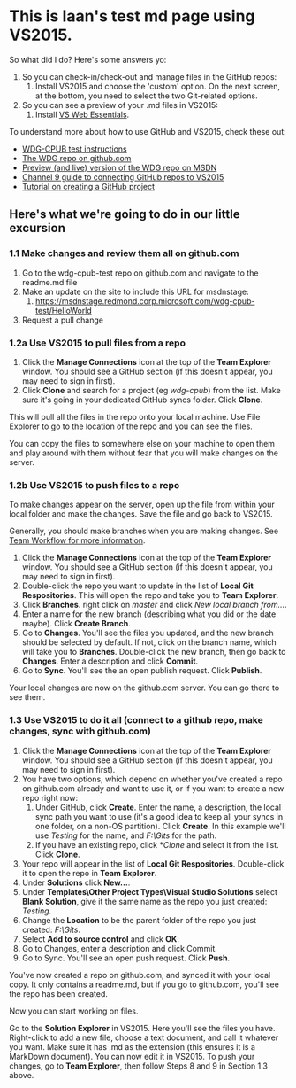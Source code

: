 # This is Iaan's test md page using VS2015.

So what did I do? Here's some answers yo:

1. So you can check-in/check-out and manage files in the GitHub repos:
    1. Install VS2015 and choose the 'custom' option. On the next screen, at the bottom, you need to select the two Git-related options.
2. So you can see a preview of your .md files in VS2015:
    1. Install [VS Web Essentials](http://vswebessentials.com/download).


To understand more about how to use GitHub and VS2015, check these out:

- [WDG-CPUB test instructions](https://msdnstage.redmond.corp.microsoft.com/wdg-cpub-test/HelloWorld)
- [The WDG repo on github.com](https://github.com/Microsoft/wdg-cpub-test/tree/master/wdg-cpub-test)
- [Preview (and live) version of the WDG repo on MSDN](https://msdnstage.redmond.corp.microsoft.com/wdg-cpub-test/HelloWorld)
- [Channel 9 guide to connecting GitHub repos to VS2015](https://channel9.msdn.com/Series/ConnectOn-Demand/217)
- [Tutorial on creating a GitHub project](https://guides.github.com/activities/hello-world/)

## Here's what we're going to do in our little excursion

### 1.1 Make changes and review them all on github.com

1. Go to the wdg-cpub-test repo on github.com and navigate to the readme.md file
2. Make an update on the site to include this URL for msdnstage:
    1. https://msdnstage.redmond.corp.microsoft.com/wdg-cpub-test/HelloWorld
3. Request a pull change

### 1.2a Use VS2015 to pull files from a repo

1. Click the **Manage Connections** icon at the top of the **Team Explorer** window. You should see a GitHub section  (if this doesn't appear, you may need to sign in first).
2. Click **Clone** and search for a project (eg *wdg-cpub*) from the list. Make sure it's going in your dedicated GitHub syncs folder. Click **Clone**.

This will pull all the files in the repo onto your local machine. Use File Explorer to go to the location of the repo and you can see the files.

You can copy the files to somewhere else on your machine to open them and play around with them without fear that you will make changes on the server.

### 1.2b Use VS2015 to push files to a repo

To make changes appear on the server, open up the file from within your local folder and make the changes. Save the file and go back to VS2015.

Generally, you should make branches when you are making changes. See [Team Workflow for more information](https://msdnstage.redmond.corp.microsoft.com/en-us/wdg-cpub-test/tedhudek/workflow).

1. Click the **Manage Connections** icon at the top of the **Team Explorer** window. You should see a GitHub section  (if this doesn't appear, you may need to sign in first).
2. Double-click the repo you want to update in the list of **Local Git Respositories**. This will open the repo and take you to **Team Explorer**.
3. Click **Branches**. right click on *master* and click *New local branch from...*.
4. Enter a name for the new branch (describing what you did or the date maybe). Click **Create Branch**.
5. Go to **Changes**. You'll see the files you updated, and the new branch should be selected by default. If not, click on the branch name, which will take you to **Branches**. Double-click the new branch, then go back to **Changes**. Enter a description and click **Commit**.
4. Go to **Sync**. You'll see the an open publish request. Click **Publish**.

Your local changes are now on the github.com server. You can go there to see them.

### 1.3 Use VS2015 to do it all (connect to a github repo, make changes, sync with github.com)

1. Click the **Manage Connections** icon at the top of the **Team Explorer** window. You should see a GitHub section  (if this doesn't appear, you may need to sign in first).
2. You have two options, which depend on whether you've created a repo on github.com already and want to use it, or if you want to create a new repo right now:
    1. Under GitHub, click **Create**. Enter the name, a description, the local sync path you want to use (it's a good idea to keep all your syncs in one folder, on a non-OS partition). Click **Create**. In this example we'll use *Testing* for the name, and *F:\Gits* for the path.
    2. If you have an existing repo, click **Clone* and select it from the list. Click **Clone**.
3. Your repo will appear in the list of **Local Git Respositories**. Double-click it to open the repo in **Team Explorer**.
4. Under **Solutions** click **New...**.
5. Under **Templates\Other Project Types\Visual Studio Solutions** select <b>Blank Solution</b>, give it the same name as the repo you just created: *Testing*.
6. Change the **Location** to be the parent folder of the repo you just created: *F:\Gits*.
7. Select **Add to source control** and click <b>OK</b>.
8. Go to Changes, enter a description and click Commit.
9. Go to Sync. You'll see an open push request. Click **Push**.

You've now created a repo on github.com, and synced it with your local copy. It only contains a readme.md, but if you go to github.com, you'll see the repo has been created.

Now you can start working on files.

Go to the **Solution Explorer** in VS2015. Here you'll see the files you have. Right-click to add a new file, choose a text document, and call it whatever you want. Make sure it has .md as the extension (this ensures it is a MarkDown document).
You can now edit it in VS2015. 
To push your changes, go to **Team Explorer**, then follow Steps 8 and 9 in Section 1.3 above.



